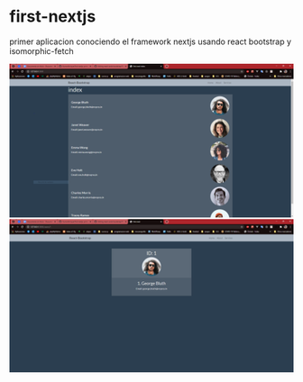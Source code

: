 # first-nextjs
primer aplicacion conociendo el framework nextjs usando react bootstrap y isomorphic-fetch

![](./nextjs.png)
![](./nextjs1.png)